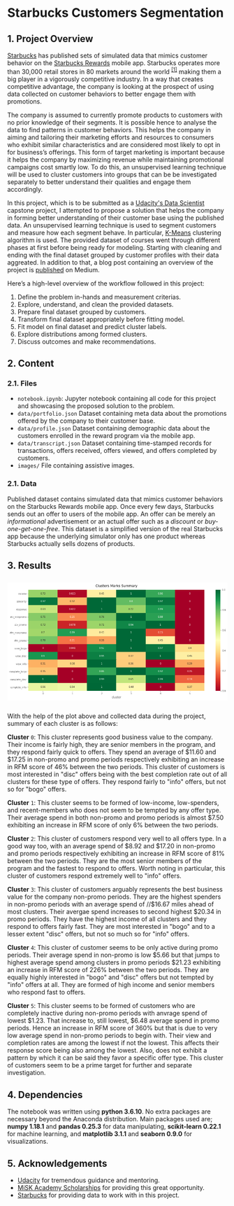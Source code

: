 # Starbucks Customers Segmentation

## 1. Project Overview

[Starbucks](https://www.starbucks.com/) has published sets of simulated data that mimics customer behavior on the [Starbucks Rewards](https://www.starbucks.com/rewards/) mobile app. Starbucks operates more than 30,000 retail stores in 80 markets around the world <sup>[[1]](https://www.starbucks.com/about-us/company-information/starbucks-company-profile)</sup> making them a big player in a vigorously competitive industry. In a way that creates competitive advantage, the company is looking at the prospect of using data collected on customer behaviors to better engage them with promotions.

The company is assumed to currently promote products to customers with no prior knowledge of their segments. It is possible hence to analyse the data to find patterns in customer behaviors. This helps the company in aiming and tailoring their marketing efforts and resources to consumers who exhibit similar characteristics and are considered most likely to opt in for business’s offerings. This form of target marketing is important because it helps the company by maximizing revenue while maintaining promotional campaigns cost smartly low. To do this, an unsupervised learning technique will be used to cluster customers into groups that can be be investigated separately to better understand their qualities and engage them accordingly.

In this project, which is to be submitted as a [Udacity's Data Scientist](https://www.udacity.com/course/data-scientist-nanodegree--nd025?utm_source=gsem_brand&utm_medium=ads_n&utm_campaign=8305564283_c&utm_term=85684766815_sa&utm_keyword=udacity%20data%20science_e&gclid=CjwKCAiA3abwBRBqEiwAKwICA4Cgp53FH7YGsEl-Jd_7to46zhiH3nTGxkv4fpPBaND6bK1tASWO-BoCUeoQAvD_BwE) capstone project, I attempted to propose a solution that helps the company in forming better understanding of their customer base using the published data. An unsupervised learning technique is used  to segment customers and measure how each segment behave. In particular, [K-Means](https://scikit-learn.org/stable/modules/generated/sklearn.cluster.KMeans.html) clustering algorithm is used. The provided dataset of courses went through different phases at first before being ready for modeling. Starting with cleaning and ending with the final dataset grouped by customer profiles with their data aggreated. In addition to that, a blog post containing an overview of the project is [published](https://medium.com/@alghsaleh/starbucks-customers-segmentation-e8a6fb94a5cc?source=friends_link&sk=20f10101ea91cf8aa552eddd6f393214) on Medium.

Here’s a high-level overview of the workflow followed in this project:

1.  Define the problem in-hands and measurement criterias.
2.  Explore, understand, and clean the provided datasets.
3.  Prepare final dataset grouped by customers.
4.  Transform final dataset appropriately before fitting model.
5.  Fit model on final dataset and predict cluster labels.
6.  Explore distributions among formed clusters.
7.  Discuss outcomes and make recommendations.

## 2. Content

### 2.1. Files

* `notebook.ipynb`: Jupyter notebook containing all code for this project and showcasing the proposed solution to the problem.
*  `data/portfolio.json` Dataset containing meta data about the promotions offered by the company to their customer base.
* `data/profile.json` Dataset containing demographic data about the customers enrolled in the reward program via the mobile app.
* `data/transcript.json` Dataset containing time-stamped records for transactions, offers received, offers viewed, and offers completed by customers.
* `images/` File containing assistive images.

### 2.1. Data

Published dataset contains simulated data that mimics customer behaviors on the Starbucks Rewards mobile app. Once every few days, Starbucks sends out an offer to users of the mobile app. An offer can be merely an  _informational_  advertisement or an actual offer such as a  _discount_  or  _buy-one-get-one-free_. This dataset is a simplified version of the real Starbucks app because the underlying simulator only has one product whereas Starbucks actually sells dozens of products.

## 3. Results
<img src="clusters_marks.png" style="margin: 10px 0px"/>

With the help of the plot above and collected data during the project, summary of each cluster is as follows:

**Cluster**  `0`: This cluster represents good business value to the company. Their income is fairly high, they are senior members in the program, and they respond fairly quick to offers. They spend an average of  $11.60 and  $17.25 in non-promo and promo periods respectively exhibiting an increase in RFM score of 46% between the two periods. This cluster of customers is most interested in "disc" offers being with the best completion rate out of all clusters for these type of offers. They respond fairly to "info" offers, but not so for "bogo" offers.

**Cluster**  `1`: This cluster seems to be formed of low-income, low-spenders, and recent-members who does not seem to be tempted by any offer type. Their average spend in both non-promo and promo periods is almost  $7.50 exhibiting an increase in RFM score of only 6% between the two periods.

**Cluster**  `2`: This cluster of customers respond very well to all offers type. In a good way too, with an average spend of  $8.92 and  $17.20 in non-promo and promo periods respectively exhibiting an increase in RFM score of 81% between the two periods. They are the most senior members of the program and the fastest to respond to offers. Worth noting in particular, this cluster of customers respond extremely well to "info" offers.

**Cluster**  `3`: This cluster of customers arguably represents the best business value for the company non-promo periods. They are the highest spenders in non-promo periods with an average spend of //$16.67 miles ahead of most clusters. Their avergae spend increases to second highest  $20.34 in promo periods. They have the highest income of all clusters and they respond to offers fairly fast. They are most interested in "bogo" and to a lesser extent "disc" offers, but not so much so for "info" offers.

**Cluster**  `4`: This cluster of customer seems to be only active during promo periods. Their average spend in non-promo is low  $5.66 but that jumps to highest average spend among clusters in promo periods  $21.23 exhibiting an increase in RFM score of 226% between the two periods. They are equally highly interested in "bogo" and "disc" offers but not tempted by "info" offers at all. They are formed of high income and senior members who respond fast to offers.

**Cluster**  `5`: This cluster seems to be formed of customers who are completely inactive during non-promo periods with anvrage spend of lowest  $1.23. That increase to, still lowest,  $6.48 average spend in promo periods. Hence an increase in RFM score of 360% but that is due to very low average spend in non-promo periods to begin with. Their view and completion rates are among the lowest if not the lowest. This affects their response score being also among the lowest. Also, does not exhibit a pattern by which it can be said they favor a specific offer type. This cluster of customers seem to be a prime target for further and separate investigation.

## 4. Dependencies 

The notebook was written using **python 3.6.10**. No extra packages are necessary beyond the Anaconda distribution. Main packages used are; **numpy 1.18.1** and **pandas 0.25.3** for data manipulating, **scikit-learn 0.22.1** for machine learning, and **matplotlib 3.1.1** and **seaborn 0.9.0** for visualizations.

## 5. Acknowledgements
-   [Udacity](https://www.udacity.com/)  for tremendous guidance and mentoring.
-   [MiSK Academy Scholarships](https://misk.org.sa/miskacademy/)  for providing this great opportunity.
-   [Starbucks](https://www.starbucks.com/)  for providing data to work with in this project.

